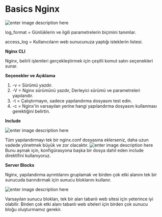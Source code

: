 ﻿# Basics Nginx


![enter image description here](https://www.ruraldock.com/images/20190303165944572.png?%20X-oss-process=image/watermark,%20type_ZmFuZ3poZW5naGVpdGk,%20shadow_10,%20text_aHR0cHM6Ly9ibG9nLmNzZG4ubmV0L3lwcDkxenI%20=,%20size_16,%20color_FFFFFF,%20t_70)

log_format = Günlüklerin ve ilgili parametrelerin biçimini tanımlar.

access_log = Kullanıcıların web sunucunuza yaptığı isteklerin listesi.

**Nginx CLI**

Nginx, belirli işlemleri gerçekleştirmek için çeşitli komut satırı seçenekleri sunar.

**Seçenekler ve Açıklama**

 1. -v = Sürümü yazdır.
 2. -V = Nginx sürümünü yazdır, Derleyici sürümü ve parametreleri yapılandır.
 3. -t = Çalıştırmayın, sadece yapılandırma dosyasını test edin.
 4. -c = Nginx'in varsayılan yerine hangi yapılandırma dosyasını kullanması gerektiğini belirtin.

**Include**

![enter image description here](https://i.hizliresim.com/8fctye3.png)

Tüm yapılandırmayı tek bir nginx.conf dosyasına eklerseniz, daha uzun vadede yönetmek büyük ve zor olacaktır.
![enter image description here](https://miro.medium.com/max/1400/1*Jg-UHj1APjUBAsq4ZUO_-g.png)
Bunu aşmak için, konfigürasyona başka bir dosya dahil eden include direktifini kullanıyoruz.

**Server Blocks**

Nginx, yapılandırma ayrıntılarını gruplamak ve birden çok etki alanını tek bir sunucuda barındırmak için sunucu bloklarını kullanır.

![enter image description here](https://user-images.githubusercontent.com/32312712/61088623-b004c980-a430-11e9-8a8b-eb78856c90d9.png)

Varsayılan sunucu blokları, tek bir alan tabanlı web sitesi için yeterince iyi olabilir. Birden çok etki alanı tabanlı web siteleri için birden çok sunucu bloğu oluşturmamız gerekir.




